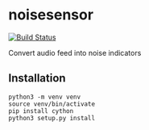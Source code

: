 # noisesensor

[![Build Status](https://travis-ci.org/nicolas-f/noisesensor.svg?branch=master)](https://travis-ci.org/nicolas-f/noisesensor)

Convert audio feed into noise indicators

## Installation

```shell
python3 -m venv venv
source venv/bin/activate
pip install cython
python3 setup.py install
```

